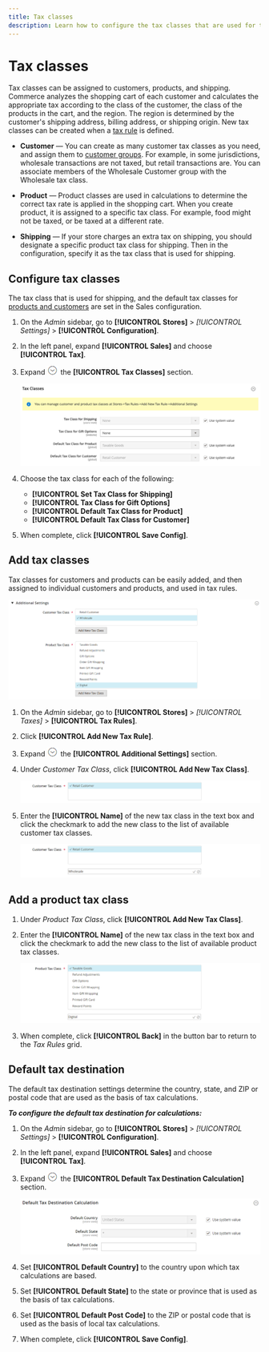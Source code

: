 ```yaml
---
title: Tax classes
description: Learn how to configure the tax classes that are used for tax rules.
---
```

# Tax classes

Tax classes can be assigned to customers, products, and shipping. Commerce analyzes the shopping cart of each customer and calculates the appropriate tax according to the class of the customer, the class of the products in the cart, and the region. The region is determined by the customer's shipping address, billing address, or shipping origin. New tax classes can be created when a [tax rule](tax-rules.md) is defined.

- **Customer** — You can create as many customer tax classes as you need, and assign them to [customer groups](https://docs.magento.com/user-guide/customers/customer-groups.html). For example, in some jurisdictions, wholesale transactions are not taxed, but retail transactions are. You can associate members of the Wholesale Customer group with the Wholesale tax class.

- **Product** — Product classes are used in calculations to determine the correct tax rate is applied in the shopping cart. When you create product, it is assigned to a specific tax class. For example, food might not be taxed, or be taxed at a different rate.

- **Shipping** — If your store charges an extra tax on shipping, you should designate a specific product tax class for shipping. Then in the configuration, specify it as the tax class that is used for shipping.

## Configure tax classes

The tax class that is used for shipping, and the default tax classes for [products and customers](#add-a-product-tax-class) are set in the Sales configuration.

1. On the _Admin_ sidebar, go to **[!UICONTROL Stores]** > _[!UICONTROL Settings]_ > **[!UICONTROL Configuration]**.

1. In the left panel, expand **[!UICONTROL Sales]** and choose **[!UICONTROL Tax]**.

1. Expand ![Expansion selector](../assets/icon-display-expand.png) the **[!UICONTROL Tax Classes]** section.

   ![Configuration - tax classes](../configuration-reference/sales/assets/tax-tax-classes.png)<!-- zoom -->

1. Choose the tax class for each of the following:

   - **[!UICONTROL Set Tax Class for Shipping]**
   - **[!UICONTROL Tax Class for Gift Options]**
   - **[!UICONTROL Default Tax Class for Product]**
   - **[!UICONTROL Default Tax Class for Customer]**

1. When complete, click **[!UICONTROL Save Config]**.

## Add tax classes

Tax classes for customers and products can be easily added, and then assigned to individual customers and products, and used in tax rules.

![New Tax Classes](./assets/tax-classes-updated.png)<!-- zoom -->

1. On the _Admin_ sidebar, go to **[!UICONTROL Stores]** > _[!UICONTROL Taxes]_ > **[!UICONTROL Tax Rules]**.

1. Click **[!UICONTROL Add New Tax Rule]**.

1. Expand ![Expansion selector](../assets/icon-display-expand.png) the **[!UICONTROL Additional Settings]** section.

1. Under _Customer Tax Class_, click **[!UICONTROL Add New Tax Class]**.

   ![Add New Tax Class](./assets/tax-class-customer-add-new.png)<!-- zoom -->

1. Enter the **[!UICONTROL Name]** of the new tax class in the text box and click the checkmark to add the new class to the list of available customer tax classes.

   ![Wholesale Tax Class](./assets/tax-class-customer-add-new-wholesale.png)<!-- zoom -->

## Add a product tax class

1. Under _Product Tax Class_, click **[!UICONTROL Add New Tax Class]**.

1. Enter the **[!UICONTROL Name]** of the new tax class in the text box and click the checkmark to add the new class to the list of available product tax classes.

   ![Digital Product Tax Class](./assets/tax-class-product-add-new-digital.png)<!-- zoom -->

1. When complete, click **[!UICONTROL Back]** in the button bar to return to the _Tax Rules_ grid.

## Default tax destination

The default tax destination settings determine the country, state, and ZIP or postal code that are used as the basis of tax calculations.

**_To configure the default tax destination for calculations:_**

1. On the _Admin_ sidebar, go to **[!UICONTROL Stores]** > _[!UICONTROL Settings]_ > **[!UICONTROL Configuration]**.

1. In the left panel, expand **[!UICONTROL Sales]** and choose **[!UICONTROL Tax]**.

1. Expand ![Expansion selector](../assets/icon-display-expand.png) the **[!UICONTROL Default Tax Destination Calculation]** section.

   ![Default Tax Destination Calculation](../configuration-reference/sales/assets/tax-default-tax-destination-calculation.png)<!-- zoom -->

1. Set **[!UICONTROL Default Country]** to the country upon which tax calculations are based.

1. Set **[!UICONTROL Default State]** to the state or province that is used as the basis of tax calculations.

1. Set **[!UICONTROL Default Post Code]** to the ZIP or postal code that is used as the basis of local tax calculations.

1. When complete, click **[!UICONTROL Save Config]**.
